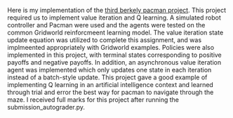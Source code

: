 Here is my implementation of the [third berkely pacman project](https://inst.eecs.berkeley.edu/~cs188/fa19/project3/). This project required us to implement value iteration and Q learning. A simulated robot controller and Pacman were used and the agents were tested on the common Gridworld reinforcmeent learning model. The value iteration state update equation was utilized to complete this assignment, and was implmeented appropriately with Gridworld examples. Policies were also implemented in this project, with terminal states corresponding to positive payoffs and negative payoffs. In addition, an asynchronous value iteration agent was implemented which only updates one state in each iteration instead of a batch-style update. This project gave a good example of implementing Q learning in an artificial intelligence context and learned through trial and error the best way for pacman to navigate through the maze. I received full marks for this project after running the submission_autograder.py.

